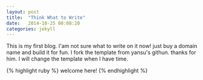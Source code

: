 ```yaml
---
layout: post
title:  "Think What to Write"
date:   2014-10-25 00:08:20
categories: jekyll
---
```

This is my first blog. I'am not sure what to write on it now!
just buy a domain name and build it for fun.
I fork the template from yansu's githun.
thanks for him.
I will change the template when I have time. 

{% highlight ruby %}
welcome here!
{% endhighlight %}

[jekyll]:      http://jekyllrb.com
[jekyll-gh]:   https://github.com/jekyll/jekyll
[jekyll-help]: https://github.com/jekyll/jekyll-help
